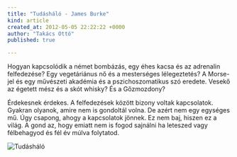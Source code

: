 ```yaml
---
title: "Tudásháló - James Burke"
kind: article
created_at: 2012-05-05 22:22:22 +0000
author: "Takács Ottó"
published: true

---
```

Hogyan kapcsolódik a német bombázás, egy éhes kacsa és az adrenalin felfedezése? Egy vegetáriánus nő és a mesterséges lélegeztetés? A Morse-jel és egy művészeti akadémia és a pszichoszomatikus szó eredete. Vesekő az égetett mész és a skót whisky? És a Gőzmozdony?

Érdekesnek érdekes. A felfedezések között bizony voltak kapcsolatok. Gyakran olyanok, amire nem  is gondoltál volna. De azért nem egy egységes  mű. Úgy csapong, ahogy a kapcsolatok jönnek. Ez nem baj, hiszen ez a világ. A gond az, hogy emiatt nem is fogod sajnálni ha leteszed vagy félbehagyod és fél év múlva folytatod.

![Tudásháló](http://moly.hu/system/covers/normal/covers_8571.jpg?1238262355)

<div class='old-comments'></div>